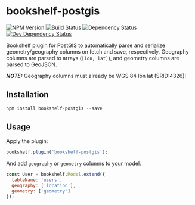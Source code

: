 # bookshelf-postgis
[![NPM Version][npm-image]][npm-url] [![Build Status][build-image]][build-url] [![Dependency Status][depstat-image]][depstat-url] [![Dev Dependency Status][devdepstat-image]][devdepstat-url]

Bookshelf plugin for PostGIS to automatically parse and serialize geometry/geography columns on fetch and save, respectively. Geography columns are parsed to arrays (`[lon, lat]`), and geometry columns are parsed to GeoJSON.

***NOTE:*** Geography columns must already be WGS 84 lon lat (SRID:4326)!

## Installation

```javascript
npm install bookshelf-postgis --save
```

## Usage

Apply the plugin:
```javascript
bookshelf.plugin('bookshelf-postgis');
```

And add `geography` or `geometry` columns to your model:
```javascript
const User = bookshelf.Model.extend({
  tableName: 'users',
  geography: ['location'],
  geometry: ['geometry']
});
```

[build-url]: https://travis-ci.org/joshswan/bookshelf-postgis
[build-image]: https://travis-ci.org/joshswan/bookshelf-postgis.svg?branch=master
[depstat-url]: https://david-dm.org/joshswan/bookshelf-postgis
[depstat-image]: https://david-dm.org/joshswan/bookshelf-postgis.svg
[devdepstat-url]: https://david-dm.org/joshswan/bookshelf-postgis#info=devDependencies
[devdepstat-image]: https://david-dm.org/joshswan/bookshelf-postgis/dev-status.svg
[npm-url]: https://www.npmjs.com/package/bookshelf-postgis
[npm-image]: https://badge.fury.io/js/bookshelf-postgis.svg
